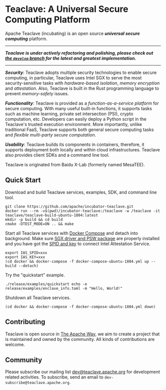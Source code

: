 # Teaclave: A Universal Secure Computing Platform

Apache Teaclave (incubating) is an open source ***universal secure computing***
platform.

---

***Teaclave is under actively refactoring and polishing, please check out [the
`develop` branch](https://github.com/apache/incubator-teaclave/tree/develop) for
the latest and greatest implementation.***

---

***Security***:
Teaclave adopts multiple security technologies to enable secure computing, in
particular, Teaclave uses Intel SGX to serve the most security-sensitive tasks
with *hardware-based isolation*, *memory encryption* and *attestation*.
Also, Teaclave is built in the Rust programming language to prevent
*memory-safety* issues.

***Functionality***:
Teaclave is provided as a *function-as-a-service platform* for secure computing.
With many useful built-in functions, it supports tasks such as machine learning,
private set intersection (PSI), crypto computation, etc. Developers can easily
deploy a Python script in the Teaclave's trusted execution environment. More
importantly, unlike traditional FaaS, Teaclave supports both general secure
computing tasks and *flexible multi-party secure computation*.

***Usability***:
Teaclave builds its components in containers, therefore, it supports deployment
both locally and within cloud infrastructures. Teaclave also provides client
SDKs and a command line tool.

Teaclave is originated from Baidu X-Lab (formerly named MesaTEE).

## Quick Start


Download and build Teaclave services, examples, SDK, and command line tool.

```
git clone https://github.com/apache/incubator-teaclave.git
docker run --rm -v$(pwd)/incubator-teaclave:/teaclave -w /teaclave -it teaclave/teaclave-build-ubuntu-1804:latest
mkdir -p build && cd build
cmake -DTEST_MODE=ON .. && make
```

Start all Teaclave services with
[Docker Compose](https://docs.docker.com/compose/) and detach into background.
Make
sure [SGX driver and PSW package](https://01.org/intel-software-guard-extensions/downloads)
are properly installed and you have got the
[SPID and key](https://api.portal.trustedservices.intel.com/EPID-attestation)
to connect Intel Attestation Service.

```
export IAS_SPID=xxx
export IAS_KEY=xxx
(cd docker && docker-compose -f docker-compose-ubuntu-1804.yml up --build --detach)
```

Try the "quickstart" example.

```
./release/examples/quickstart echo -e release/examples/enclave_info.toml -m "Hello, World!"
```

Shutdown all Teaclave services.

```
(cd docker && docker-compose -f docker-compose-ubuntu-1804.yml down)
```

## Contributing

Teaclave is open source in [The Apache Way](https://www.apache.org/theapacheway/),
we aim to create a project that is maintained and owned by the community. All
kinds of contributions are welcome.


## Community

Please subscribe our mailing list
[dev@teaclave.apache.org](https://lists.apache.org/list.html?dev@teaclave.apache.org)
for development related activities. To subscribe, send an email to
`dev-subscribe@teaclave.apache.org`.
